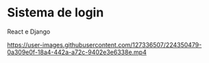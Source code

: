 # Sistema de login

React e Django

https://user-images.githubusercontent.com/127336507/224350479-0a309e0f-18a4-442a-a72c-9402e3e6338e.mp4

